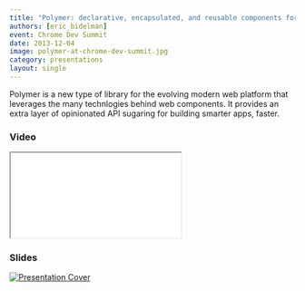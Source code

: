 ```yaml
---
title: "Polymer: declarative, encapsulated, and reusable components for the web"
authors: [eric_bidelman]
event: Chrome Dev Summit
date: 2013-12-04
image: polymer-at-chrome-dev-summit.jpg
category: presentations
layout: single
---
```


Polymer is a new type of library for the evolving modern web platform that
leverages the many technlogies behind web components. It provides an extra layer
of opinionated API sugaring for building smarter apps, faster.

<!-- Excerpt -->

### Video

<div class="iframe-wrap">
    <iframe src="//www.youtube.com/embed/DH1vTVkqCDQ" itemprop="video"></iframe>
</div>

### Slides

<a href="http://html5-demos.appspot.com/static/cds2013/index.html">
    <img src="../../img/stories/polymer-at-chrome-dev-summit-cover.jpg" alt="Presentation Cover">
</a>
